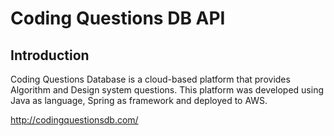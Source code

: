 # Coding Questions DB API 

## Introduction
Coding Questions Database is a cloud-based platform that provides Algorithm and Design system questions.
This platform was developed using Java as language, Spring as framework and deployed to AWS.

http://codingquestionsdb.com/

